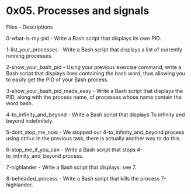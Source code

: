 # 0x05. Processes and signals


Files - Descriptions


0-what-is-my-pid - Write a Bash script that displays its own PID.


1-list_your_processes - Write a Bash script that displays a list of currently running processes.


2-show_your_bash_pid - Using your previous exercise command, write a Bash script that displays lines containing the bash word, thus allowing you to easily get the PID of your Bash process.


3-show_your_bash_pid_made_easy - Write a Bash script that displays the PID, along with the process name, of processes whose name contain the word bash.


4-to_infinity_and_beyond - Write a Bash script that displays To infinity and beyond indefinitely. 


5-dont_stop_me_now - We stopped our 4-to_infinity_and_beyond process using ctrl+c in the previous task, there is actually another way to do this.


6-stop_me_if_you_can - Write a Bash script that stops 4-to_infinity_and_beyond process.


7-highlander - Write a Bash script that displays:  see 7.


8-beheaded_process - Write a Bash script that kills the process 7-highlander.
